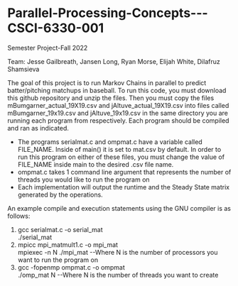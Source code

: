 # Parallel-Processing-Concepts---CSCI-6330-001
Semester Project-Fall 2022

Team: Jesse Gailbreath, Jansen Long, Ryan Morse, Elijah White, Dilafruz Shamsieva

The goal of this project is to run Markov Chains in parallel to predict batter/pitching matchups in baseball. To run this code, you must download this github
repository and unzip the files. Then you must copy the files mBumgarner_actual_19X19.csv and jAltuve_actual_19X19.csv into files called mBumgarner_19x19.csv and jAltuve_19x19.csv in the same directory you are running each program from respectively.
Each program should be compiled and ran as indicated. <br/>
- The programs serialmat.c and ompmat.c have a variable called FILE_NAME. Inside of main() it is set to mat.csv by default. In order to run this program on either of these files, you must change the value of FILE_NAME inside main to the desired .csv file name.
- ompmat.c takes 1 command line argument that represents the number of threads you would like to run the program on
- Each implementation will output the runtime and the Steady State matrix generated by the operations.

An example compile and execution statements using the GNU compiler is as follows:
1. gcc serialmat.c -o serial_mat <br/> ./serial_mat <br/>
2. mpicc mpi_matmult1.c -o mpi_mat <br/> mpiexec -n N ./mpi_mat		--Where N is the number of processors you want to run the program on <br/>
3. gcc -fopenmp ompmat.c -o ompmat <br/> ./omp_mat N		--Where N is the number of threads you want to create <br/>

